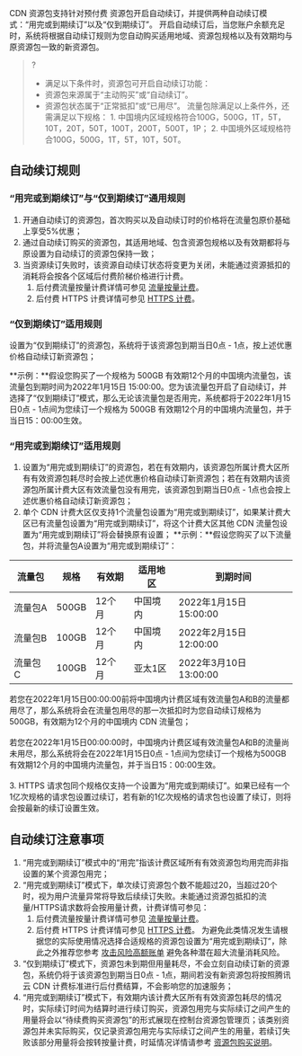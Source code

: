 CDN 资源包支持针对预付费 资源包开启自动续订，并提供两种自动续订模式：“用完或到期续订”以及“仅到期续订”。
开启自动续订后，当您账户余额充足时，系统将根据自动续订规则为您自动购买适用地域、资源包规格以及有效期均与原资源包一致的新资源包。


 >?
>- 满足以下条件时，资源包可开启自动续订功能：
>- 资源包来源属于“主动购买”或“自动续订”。
>- 资源包状态属于“正常抵扣”或“已用尽”。
流量包除满足以上条件外，还需满足以下规格：
	1. 中国境内区域规格符合100G，500G，1T，5T，10T，20T，50T，100T，200T，500T，1P；
	2. 中国境外区域规格符合100G，500G，1T，5T，10T，50T。


## 自动续订规则

### “用完或到期续订”与“仅到期续订”通用规则

1. 开通自动续订的资源包，首次购买以及自动续订时的价格将在流量包原价基础上享受5%优惠；
2. 通过自动续订购买的资源包，其适用地域、包含资源包规格以及有效期都将与原设置为自动续订的资源包保持一致；
3. 当资源续订失败时，该资源自动续订状态将变更为关闭，未能通过资源抵扣的消耗将会按各个区域后付费阶梯价格进行计费。
	1. 后付费流量按量计费详情可参见 [流量按量计费](https://cloud.tencent.com/document/product/228/2949#.E6.B5.81.E9.87.8F.E6.8C.89.E9.87.8F.E8.AE.A1.E8.B4.B9.3Ca-id.3D.22m2.22.3E.3C.2Fa.3E)。
	2. 后付费 HTTPS 计费详情可参见 [HTTPS 计费](https://cloud.tencent.com/document/product/228/75563#https-.E8.AF.B7.E6.B1.82.E6.95.B0.E8.AE.A1.E8.B4.B9)。

 

### “仅到期续订”适用规则

设置为“仅到期续订”的资源包，系统将于该资源包到期当日0点 - 1点，按上述优惠价格自动续订新资源包；

**示例：**假设您购买了一个规格为 500GB 有效期12个月的中国境内流量包，该流量包到期时间为2022年1月15日 15:00:00。您为该流量包开启了自动续订，并选择了“仅到期续订”模式，那么无论该流量包是否用完，系统都将于2022年1月15日0点 - 1点间为您续订一个规格为 500GB 有效期12个月的中国境内流量包，并于当日15：00:00生效。

 

### “用完或到期续订”适用规则

1. 设置为“用完或到期续订”的资源包，若在有效期内，该资源包所属计费大区所有有效资源包耗尽时会按上述优惠价格自动续订新资源包；若在有效期内该资源包所属计费大区有效流量包没有用完，该资源包到期当日0点 - 1点也会按上述优惠价格自动续订新资源包；
2. 单个 CDN 计费大区仅支持1个流量包设置为“用完或到期续订”，如果某计费大区已有流量包设置为“用完或到期续订”，将这个计费大区其他 CDN 流量包设置为“用完或到期续订”将会替换原有设置；
**示例：**假设您购买了以下流量包，并将流量包A设置为“用完或到期续订”：
<table>
<thead>
<tr>
<th>流量包</th>
<th>规格</th>
<th>有效期</th>
<th>适用地区</th>
<th>到期时间</th>
</tr>
</thead>
<tbody><tr>
<td>流量包A</td>
<td>500GB</td>
<td>12个月</td>
<td>中国境内</td>
<td>2022年1月15日 15:00:00</td>
</tr>
<tr>
<td>流量包B</td>
<td>100GB</td>
<td>12个月</td>
<td>中国境内</td>
<td>2022年2月15日 12:00:00</td>
</tr>
<tr>
<td>流量包C</td>
<td>100GB</td>
<td>12个月</td>
<td>亚太1区</td>
<td>2022年3月10日 13:00:00</td>
</tr>
</tbody></table>
若您在2022年1月15日00:00:00前将中国境内计费区域有效流量包A和B的流量都用尽了，那么系统将会在流量包用尽的那一次抵扣时为您自动续订规格为500GB，有效期为12个月的中国境内 CDN 流量包；
<br><br>若您在2022年1月15日00:00:00时，中国境内计费区域有效流量包A和B的流量尚未用尽，那么系统将会在2022年1月15日0点 - 1点间为您续订一个规格为500GB有效期12个月的中国境内流量包，并于当日15：00:00生效。<br><br>
3. HTTPS 请求包同个规格仅支持一个设置为“用完或到期续订”。如果已经有一个1亿次规格的请求包设置过续订，若有新的1亿次规格的请求包也设置了续订，则将会按最新的续订设置生效。
 

## 自动续订注意事项

1. “用完或到期续订”模式中的“用完”指该计费区域所有有效资源包均用完而非指设置的某个资源包用完；
2. “用完或到期续订”模式下，单次续订资源包个数不能超过20，当超过20个时，视为用户流量异常将导致后续续订失败。未能通过资源包抵扣的流量/HTTPS请求数将会按用量计费，计费详情可参见：
	1. 后付费流量按量计费详情可参见 [流量按量计费](https://cloud.tencent.com/document/product/228/2949#.E6.B5.81.E9.87.8F.E6.8C.89.E9.87.8F.E8.AE.A1.E8.B4.B9.3Ca-id.3D.22m2.22.3E.3C.2Fa.3E)。
	2. 后付费 HTTPS 计费详情可参见 [HTTPS 计费](https://cloud.tencent.com/document/product/228/75563#https-.E8.AF.B7.E6.B1.82.E6.95.B0.E8.AE.A1.E8.B4.B9)。
为避免此类情况发生请根据您的实际使用情况选择合适规格的资源包设置为“用完或到期续订”，除此之外推荐您参考 [攻击风险高额账单](https://cloud.tencent.com/document/product/228/51813) 避免各种潜在超大流量消耗风险。
3. “仅到期续订”模式下，资源包未到期但用量耗尽，不会立刻自动续订新的资源包，系统仍将于该资源包到期当日0点 - 1点，期间若没有新资源包将按照腾讯云 CDN 计费标准进行后付费结算，不会影响您的加速服务；
4. “用完或到期续订”模式下，有效期内该计费大区所有有效资源包耗尽的情况时，实际续订时间为结算时进行续订购买，资源包用完与实际续订之间产生的用量将会以“待续费购买资源包”的形式展现在控制台资源包管理页；该类别资源包并未实际购买，仅记录资源包用完与实际续订之间产生的用量，若续订失败该部分用量将会按转按量计费，时延情况详情请参考 [资源包购买说明](https://cloud.tencent.com/document/product/228/60705#m1)。

